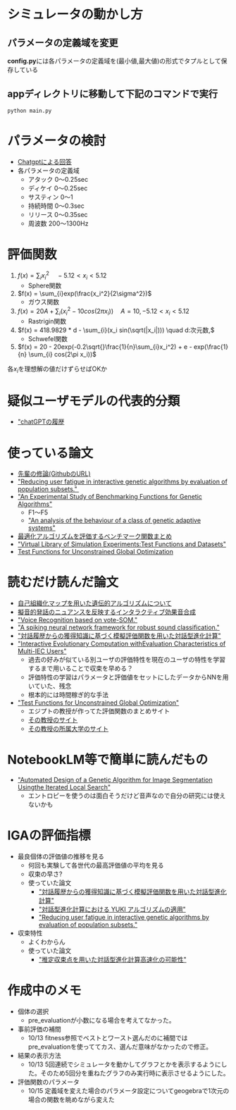 # シミュレータの動かし方
## パラメータの定義域を変更
**config.py**には各パラメータの定義域を(最小値,最大値)の形式でタプルとして保存している
## appディレクトリに移動して下記のコマンドで実行
```tarminal
python main.py
```
# パラメータの検討
- [Chatgptによる回答](https://chatgpt.com/s/t_68be5ddb84a08191a54ae9eadee2b8c5)
- 各パラメータの定義域
    - アタック 0～0.25sec
    - ディケイ 0～0.25sec
    - サスティン 0～1
    - 持続時間 0～0.3sec
    - リリース 0～0.35sec
    - 周波数 200～1300Hz

# 評価関数
1. $f(x) = \sum_{i}x_i^2 \quad -5.12<x_i<5.12$
    - Sphere関数
2. $f(x) = \sum_{i}exp(\frac{x_i^2}{2\sigma^2})$
    - ガウス関数
3. $f(x) = 20A + \sum_{i}(x_i^2 - 10cos(2\pi x_i)) \quad A = 10,-5.12<x_i<5.12$
    - Rastrigin関数
4. $f(x) = 418.9829 * d - \sum_{i}(x_i sin(\sqrt(|x_i|))) \quad d:次元数,$
    - Schwefel関数
5. $f(x) = 20 - 20exp(-0.2\sqrt{}\frac{1}{n}\sum_{i}x_i^2) + e - exp(\frac{1}{n} \sum_{i} cos(2\pi x_i))$

各$`x_i`$を理想解の値だけずらせばOKか

# 疑似ユーザモデルの代表的分類

- ["chatGPTの履歴](https://chatgpt.com/share/68c77ce7-6394-8009-95de-de186ff53d2d)

# 使っている論文
- [先輩の修論(GithubのURL)](https://github.com/mocoatsu/Research)
- ["Reducing user fatigue in interactive genetic algorithms by evaluation of population subsets." ](https://www.cse.unr.edu/~quiroz/inc/docs/trans2009.pdf)
- ["An Experimental Study of Benchmarking Functions for Genetic Algorithms"](https://www.researchgate.net/publication/220662178_An_Experimental_Study_of_Benchmarking_Functions_for_Genetic_Algorithms)
    - F1～F5
    - ["An analysis of the behaviour of a class of genetic adaptive systems"](https://deepblue.lib.umich.edu/handle/2027.42/4507)
- [最適化アルゴリズムを評価するベンチマーク関数まとめ](https://qiita.com/tomitomi3/items/d4318bf7afbc1c835dda)
- ["Virtual Library of Simulation Experiments:Test Functions and Datasets"](https://www.sfu.ca/~ssurjano/optimization.html)
- [Test Functions for Unconstrained Global Optimization](http://www-optima.amp.i.kyoto-u.ac.jp/member/student/hedar/Hedar_files/TestGO_files/Page364.htm)


# 読むだけ読んだ論文
- [自己組織化マップを用いた遺伝的アルゴリズムについて](https://doi.org/10.1299/jsmeoptis.2008.8.93)
- [擬音的発話のニュアンスを反映するインタラクティブ効果音合成](https://www.interaction-ipsj.org/proceedings/2024/data/pdf/1B-34.pdf)
- ["Voice Recognition based on vote-SOM."](https://www.researchgate.net/publication/281284888_Voice_Recognition_based_on_vote-SOM)
- ["A spiking neural network framework for robust sound classification."](https://www.frontiersin.org/journals/neuroscience/articles/10.3389/fnins.2018.00836/full)
- ["対話履歴からの獲得知識に基づく模擬評価関数を用いた対話型進化計算"](https://www.jstage.jst.go.jp/article/jjske/14/4/14_TJSKE-D-15-00069/_pdf)
- ["Interactive Evolutionary Computation withEvaluation Characteristics of Multi-IEC Users"](https://catalog.lib.kyushu-u.ac.jp/opac_download_md/4488101/IntConf101.pdf)
    - 過去の好みが似ている別ユーザの評価特性を現在のユーザの特性を学習するまで用いることで収束を早める？
    - 評価特性の学習はパラメータと評価値をセットにしたデータからNNを用いていた、残念
    - 根本的には時間稼ぎ的な手法
- ["Test Functions for Unconstrained Global Optimization"](http://www-optima.amp.i.kyoto-u.ac.jp/member/student/hedar/Hedar_files/TestGO_files/Page364.htm)
    - エジプトの教授が作ってた評価関数のまとめサイト
    - [その教授のサイト](http://www-optima.amp.i.kyoto-u.ac.jp/member/student/hedar/Hedar_files/AboutMe.htm)
    - [その教授の所属大学のサイト](https://www.aun.edu.eg/fci/abdel-rahman-hedar-abdel-rahman-ahmed)

# NotebookLM等で簡単に読んだもの
- ["Automated Design of a Genetic Algorithm for Image Segmentation Usingthe Iterated Local Search"](https://www.scitepress.org/Papers/2024/129085/129085.pdf)
    - エントロピーを使うのは面白そうだけど音声なので自分の研究には使えないかも


# IGAの評価指標
- 最良個体の評価値の推移を見る
    - 何回も実験して各世代の最高評価値の平均を見る
    - 収束の早さ?
    - 使っていた論文
        - ["対話履歴からの獲得知識に基づく模擬評価関数を用いた対話型進化計算"](https://www.jstage.jst.go.jp/article/jjske/14/4/14_TJSKE-D-15-00069/_pdf)
        - ["対話型進化計算における YUKI アルゴリズムの適用"](https://www.jstage.jst.go.jp/article/jsoft/37/1/37_553/_pdf/-char/ja)
        - ["Reducing user fatigue in interactive genetic algorithms by evaluation of population subsets."](https://www.cse.unr.edu/~quiroz/inc/docs/trans2009.pdf)
- 収束特性
    - よくわからん
    - 使っていた論文
        - ["推定収束点を用いた対話型進化計算高速化の可能性"](https://api.lib.kyushu-u.ac.jp/opac_download_md/1810697/FSS2017.pdf)

# 作成中のメモ
 - 個体の選択
    - pre_evaluationが小数になる場合を考えてなかった。
- 事前評価の補間
    - 10/13 fitness参照でベストとワースト選んだのに補間ではpre_evaluationを使っててカス、選んだ意味がなかったので修正。
- 結果の表示方法
    - 10/13 5回連続でシミュレータを動かしてグラフとかを表示するようにした。そのため5回分を重ねたグラフのみ実行時に表示させるようにした。
- 評価関数のパラメータ
    - 10/15 定義域を変えた場合のパラメータ設定についてgeogebraで1次元の場合の関数を眺めながら変えた